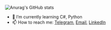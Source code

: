

![Anurag's GitHub stats](https://github-readme-stats.vercel.app/api?username=PaShampusik&show_icons=true&theme=tokyonight)
- 🌱 I’m currently learning C#, Python
- 📫 How to reach me: [Telegram](https://t.me/PaShampusik), [Email](mailto:shchirovpavel@gmail.com), [LinkedIn](https://www.linkedin.com/in/pashampusik/)
